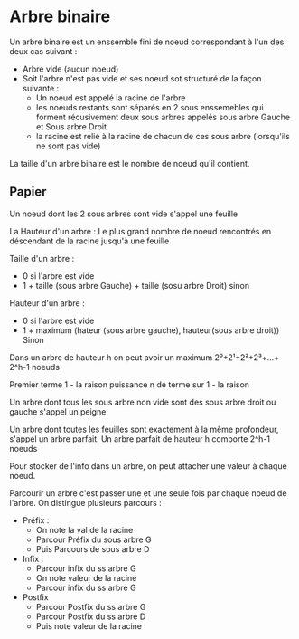 # Arbre binaire 
Un arbre binaire est un enssemble fini de noeud correspondant à l'un des deux cas suivant : 
- Arbre vide (aucun noeud)
- Soit l'arbre n'est pas vide et ses noeud sot structuré de la façon suivante :
    - Un noeud est appelé la racine de l'arbre
    - les noeuds restants sont séparés en 2 sous enssemebles qui forment récusivement deux sous arbres appelés sous arbre Gauche et Sous arbre Droit
    - la racine est relié à la racine de chacun de ces sous arbre (lorsqu'ils ne sont pas vide)

La taille d'un arbre binaire est le nombre de noeud qu'il contient. 
## Papier
Un noeud dont les 2 sous arbres sont vide s'appel une feuille

La Hauteur d'un arbre : Le plus grand nombre de noeud rencontrés en déscendant de la racine jusqu'à une feuille

Taille d'un arbre :
- 0 si l'arbre est vide 
- 1 + taille (sous arbre Gauche) + taille (sosu arbre Droit) sinon 

Hauteur d'un arbre :
- 0 si l'arbre est vide
- 1 + maximum (hateur (sous arbre gauche), hauteur(sous arbre droit)) Sinon 

Dans un arbre de hauteur h on peut avoir un maximum 2⁰+2¹+2²+2³+...+ 2^h-1 noeuds

Premier terme 1 - la raison puissance n de terme sur 1 - la raison 

Un arbre dont tous les sous arbre non vide sont des sous arbre droit ou gauche s'appel un peigne.

Un arbre dont toutes les feuilles sont exactement à la même profondeur, s'appel un arbre parfait. Un arbre parfait de hauteur h comporte 2^h-1 noeuds

Pour stocker de l'info dans un arbre, on peut attacher une valeur à chaque noeud. 

Parcourir un arbre c'est passer une et une seule fois par chaque noeud de l'arbre. On distingue plusieurs parcours :
- Préfix :
    - On note la val de la racine 
    - Parcour Préfix du sous arbre G   
    - Puis Parcours de sous arbre D
- Infix :
    - Parcour infix du ss arbre G
    - On note valeur de la racine
    - Parcour infix du ss arbre G
- Postfix 
    - Parcour Postfix du ss arbre G
    - Parcour Postfix du ss arbre D
    - Puis note valeur de la racine
    
